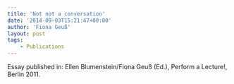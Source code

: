 ```yaml
---
title: 'Not not a conversation'
date: '2014-09-03T15:21:47+00:00'
author: 'Fiona Geuß'
layout: post
tags:
    - Publications
---
```


Essay published in: Ellen Blumenstein/Fiona Geuß (Ed.), Perform a Lecture!, Berlin 2011.